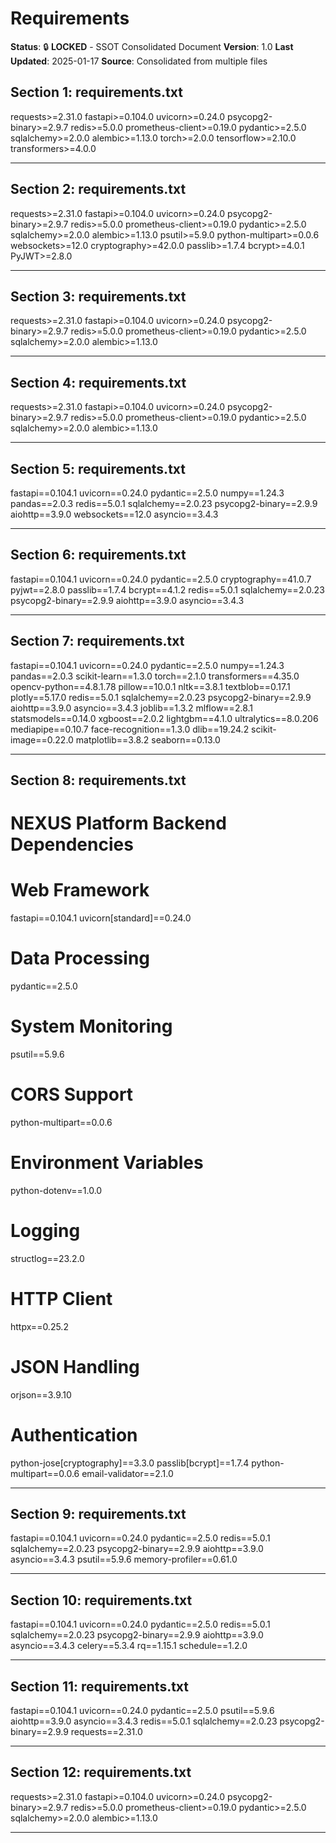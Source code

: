 # Requirements

**Status**: 🔒 **LOCKED** - SSOT Consolidated Document
**Version**: 1.0
**Last Updated**: 2025-01-17
**Source**: Consolidated from multiple files

## Section 1: requirements.txt

requests>=2.31.0
fastapi>=0.104.0
uvicorn>=0.24.0
psycopg2-binary>=2.9.7
redis>=5.0.0
prometheus-client>=0.19.0
pydantic>=2.5.0
sqlalchemy>=2.0.0
alembic>=1.13.0
torch>=2.0.0
tensorflow>=2.10.0
transformers>=4.0.0

---

## Section 2: requirements.txt

requests>=2.31.0
fastapi>=0.104.0
uvicorn>=0.24.0
psycopg2-binary>=2.9.7
redis>=5.0.0
prometheus-client>=0.19.0
pydantic>=2.5.0
sqlalchemy>=2.0.0
alembic>=1.13.0
psutil>=5.9.0
python-multipart>=0.0.6
websockets>=12.0
cryptography>=42.0.0
passlib>=1.7.4
bcrypt>=4.0.1
PyJWT>=2.8.0

---

## Section 3: requirements.txt

requests>=2.31.0
fastapi>=0.104.0
uvicorn>=0.24.0
psycopg2-binary>=2.9.7
redis>=5.0.0
prometheus-client>=0.19.0
pydantic>=2.5.0
sqlalchemy>=2.0.0
alembic>=1.13.0

---

## Section 4: requirements.txt

requests>=2.31.0
fastapi>=0.104.0
uvicorn>=0.24.0
psycopg2-binary>=2.9.7
redis>=5.0.0
prometheus-client>=0.19.0
pydantic>=2.5.0
sqlalchemy>=2.0.0
alembic>=1.13.0

---

## Section 5: requirements.txt

fastapi==0.104.1
uvicorn==0.24.0
pydantic==2.5.0
numpy==1.24.3
pandas==2.0.3
redis==5.0.1
sqlalchemy==2.0.23
psycopg2-binary==2.9.9
aiohttp==3.9.0
websockets==12.0
asyncio==3.4.3

---

## Section 6: requirements.txt

fastapi==0.104.1
uvicorn==0.24.0
pydantic==2.5.0
cryptography==41.0.7
pyjwt==2.8.0
passlib==1.7.4
bcrypt==4.1.2
redis==5.0.1
sqlalchemy==2.0.23
psycopg2-binary==2.9.9
aiohttp==3.9.0
asyncio==3.4.3

---

## Section 7: requirements.txt

fastapi==0.104.1
uvicorn==0.24.0
pydantic==2.5.0
numpy==1.24.3
pandas==2.0.3
scikit-learn==1.3.0
torch==2.1.0
transformers==4.35.0
opencv-python==4.8.1.78
pillow==10.0.1
nltk==3.8.1
textblob==0.17.1
plotly==5.17.0
redis==5.0.1
sqlalchemy==2.0.23
psycopg2-binary==2.9.9
aiohttp==3.9.0
asyncio==3.4.3
joblib==1.3.2
mlflow==2.8.1
statsmodels==0.14.0
xgboost==2.0.2
lightgbm==4.1.0
ultralytics==8.0.206
mediapipe==0.10.7
face-recognition==1.3.0
dlib==19.24.2
scikit-image==0.22.0
matplotlib==3.8.2
seaborn==0.13.0

---

## Section 8: requirements.txt

# NEXUS Platform Backend Dependencies

# Web Framework

fastapi==0.104.1
uvicorn[standard]==0.24.0

# Data Processing

pydantic==2.5.0

# System Monitoring

psutil==5.9.6

# CORS Support

python-multipart==0.0.6

# Environment Variables

python-dotenv==1.0.0

# Logging

structlog==23.2.0

# HTTP Client

httpx==0.25.2

# JSON Handling

orjson==3.9.10

# Authentication

python-jose[cryptography]==3.3.0
passlib[bcrypt]==1.7.4
python-multipart==0.0.6
email-validator==2.1.0

---

## Section 9: requirements.txt

fastapi==0.104.1
uvicorn==0.24.0
pydantic==2.5.0
redis==5.0.1
sqlalchemy==2.0.23
psycopg2-binary==2.9.9
aiohttp==3.9.0
asyncio==3.4.3
psutil==5.9.6
memory-profiler==0.61.0

---

## Section 10: requirements.txt

fastapi==0.104.1
uvicorn==0.24.0
pydantic==2.5.0
redis==5.0.1
sqlalchemy==2.0.23
psycopg2-binary==2.9.9
aiohttp==3.9.0
asyncio==3.4.3
celery==5.3.4
rq==1.15.1
schedule==1.2.0

---

## Section 11: requirements.txt

fastapi==0.104.1
uvicorn==0.24.0
pydantic==2.5.0
psutil==5.9.6
aiohttp==3.9.0
asyncio==3.4.3
redis==5.0.1
sqlalchemy==2.0.23
psycopg2-binary==2.9.9
requests==2.31.0

---

## Section 12: requirements.txt

requests>=2.31.0
fastapi>=0.104.0
uvicorn>=0.24.0
psycopg2-binary>=2.9.7
redis>=5.0.0
prometheus-client>=0.19.0
pydantic>=2.5.0
sqlalchemy>=2.0.0
alembic>=1.13.0

---
